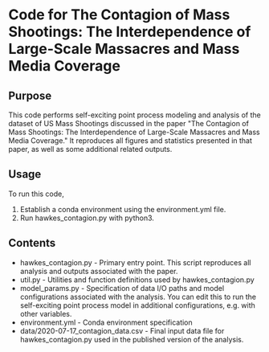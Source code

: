 # Code for The Contagion of Mass Shootings: The Interdependence of Large-Scale Massacres and Mass Media Coverage

## Purpose

This code performs self-exciting point process modeling and analysis of the dataset of US Mass Shootings discussed in the paper "The Contagion of Mass Shootings: The Interdependence of
Large-Scale Massacres and Mass Media Coverage."  It reproduces all figures and statistics presented in that paper, as well as some additional related outputs.

## Usage

To run this code,

1. Establish a conda environment using the environment.yml file.
2. Run hawkes_contagion.py with python3.

## Contents

* hawkes_contagion.py - Primary entry point.  This script reproduces all analysis and outputs associated with the paper.
* util.py - Utilities and function definitions used by hawkes_contagion.py
* model_params.py - Specification of data I/O paths and model configurations associated with the analysis.  You can edit this to run the self-exciting point process model in additional configurations, e.g. with other variables.
* environment.yml - Conda environment specification
* data/2020-07-17_contagion_data.csv - Final input data file for hawkes_contagion.py used in the published version of the analysis.

